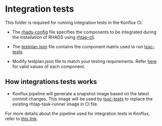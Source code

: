 # Integration tests

This folder is required for running integration tests in the Konflux CI.

- The [rhads-config](./config/rhads-config) file specifies the components to be integrated during the installation of RHADS using [rhtap-cli](https://github.com/redhat-appstudio/rhtap-cli).

- The [testplan.json](./config/testplan.json) file contains the component matrix used to run [tssc-tests](https://github.com/redhat-appstudio/tssc-test).

- Modify testplan.json file to match your testing requirements. Refer [here](https://github.com/redhat-appstudio/tssc-test/blob/main/README.md#configuration-fields) for valid values of each component.

## How integrations tests works

- Konflux pipeline will generate a snapshot image based on the latest commit changes. This image will be used by [tssc-tests](https://github.com/redhat-appstudio/tssc-test) to replace the existing rhtap-task-runner image in CI file.

For more details about the pipeline used for integration tests in Konflux, refer to [this link](https://github.com/redhat-appstudio/rhtap-cli/blob/main/integration-tests/README.md#pipelines-used).